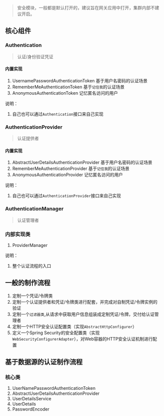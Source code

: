 > 安全模块，一般都是默认打开的，建议旨在网关应用中打开，集群内部不建议开启。

## 核心组件

### Authentication 
> 认证/身份验证凭证

#### 内置实现
1. UsernamePasswordAuthenticationToken 基于用户名密码的认证场景
2. RememberMeAuthenticationToken 基于`记住我`的认证场景
3. AnonymousAuthenticationToken 记忆匿名访问的用户

说明：
1. 自己也可以通过`Authentication`接口来自己实现

### AuthenticationProvider
> 认证提供者

#### 内置实现
1. AbstractUserDetailsAuthenticationProvider 基于用户名密码的认证场景
2. RememberMeAuthenticationProvider 基于`记住我`的认证场景
3. AnonymousAuthenticationProvider 记忆匿名访问的用户

说明：
1. 自己也可以通过`AuthenticationProvider`接口来自己实现

### AuthenticationManager
> 认证管理者

### 内部实现类
1. ProviderManager

说明：
1. 整个认证流程的入口



## 一般的制作流程

1. 定制一个凭证/令牌类
2. 定制一个认证提供者和凭证/令牌类进行配套，并完成对自制凭证/令牌实例的验证
3. 定制一个`过滤器类`,从请求中获取用户信息组装成定制凭证/令牌，交付给认证管理者
4. 定制一个HTTP安全认证配置类（实现`AbstractHttpConfigurer`）
5. 定义一个Spring Security的安全配置类（实现`WebSecurityConfigurerAdapter`），对Web容器的HTTP安全认证机制进行配置


## 基于数据源的认证制作流程

### 核心类

1. UserNamePasswordAuthenticationToken
2. AbstractUserDetailsAuthenticationProvider
3. UserDetailsService
4. UserDetails
5. PasswordEncoder